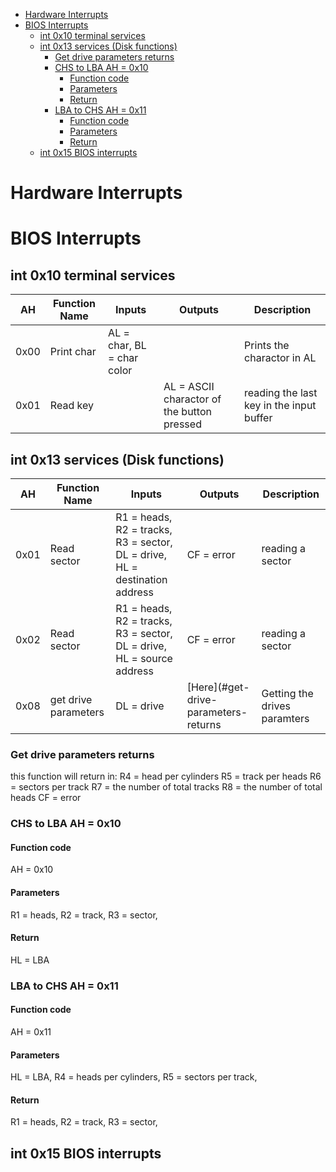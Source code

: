 - [Hardware Interrupts](#hardware-interrupts)
- [BIOS Interrupts](#bios-interrupts)
  - [int 0x10 terminal services](#int-0x10-terminal-services)
  - [int 0x13 services (Disk functions)](#int-0x13-services-disk-functions)
    - [Get drive parameters returns](#get-drive-parameters-returns)
    - [CHS to LBA AH = 0x10](#chs-to-lba-ah--0x10)
      - [Function code](#function-code)
      - [Parameters](#parameters)
      - [Return](#return)
    - [LBA to CHS AH = 0x11](#lba-to-chs-ah--0x11)
      - [Function code](#function-code-1)
      - [Parameters](#parameters-1)
      - [Return](#return-1)
  - [int 0x15 BIOS interrupts](#int-0x15-bios-interrupts)

# Hardware Interrupts

# BIOS Interrupts

## int 0x10 terminal services

|AH   |Function Name|Inputs                     |Outputs|Description
|--   |-            |-                          |-      |-
|0x00 |Print char   |AL = char, BL = char color |&nbsp; |Prints the charactor in AL
|0x01 |Read key     |&nbsp;                     |AL = ASCII charactor of the button pressed|reading the last key in the input buffer

## int 0x13 services (Disk functions)

|AH   |Function Name        |Inputs                     |Outputs|Description
|--   |-                    |-                          |-      |-
|0x01 |Read sector          |R1 = heads, R2 = tracks, R3 = sector, DL = drive, HL = destination address|CF = error|reading a sector
|0x02 |Read sector          |R1 = heads, R2 = tracks, R3 = sector, DL = drive, HL = source address|CF = error|reading a sector
|0x08 |get drive parameters |DL = drive|[Here](#get-drive-parameters-returns|Getting the drives paramters

### Get drive parameters returns

this function will return in:
R4 = head per cylinders
R5 = track per heads
R6 = sectors per track
R7 = the number of total tracks
R8 = the number of total heads
CF = error

### CHS to LBA AH = 0x10

#### Function code

AH = 0x10

#### Parameters

R1 = heads,
R2 = track,
R3 = sector,

#### Return

HL = LBA

### LBA to CHS AH = 0x11

#### Function code

AH = 0x11

#### Parameters

HL = LBA,
R4 = heads per cylinders,
R5 = sectors per track,

#### Return

R1 = heads,
R2 = track,
R3 = sector,

## int 0x15 BIOS interrupts
